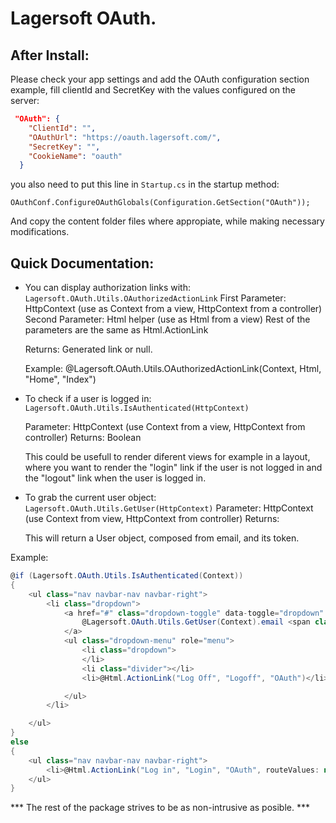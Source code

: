 # Lagersoft OAuth.


## After Install:
Please check your app settings and add the OAuth configuration section example, fill clientId and SecretKey with the values configured on the server:

```json
 "OAuth": {
    "ClientId": "",
    "OAuthUrl": "https://oauth.lagersoft.com/",
    "SecretKey": "",
    "CookieName": "oauth"
  }
```

you also need to put this line in `Startup.cs` in the startup method:

`OAuthConf.ConfigureOAuthGlobals(Configuration.GetSection("OAuth"));`

And copy the content folder files where appropiate, while making necessary modifications.

## Quick Documentation:

* You can display authorization links with:
  `Lagersoft.OAuth.Utils.OAuthorizedActionLink`
  First Parameter: HttpContext (use as Context from a view, HttpContext from a controller)
  Second Parameter: Html helper (use as Html from a view)
  Rest of the parameters are the same as Html.ActionLink

  Returns: Generated link or null.

  Example:
    @Lagersoft.OAuth.Utils.OAuthorizedActionLink(Context, Html, "Home", "Index")


* To check if a user is logged in:
  `Lagersoft.OAuth.Utils.IsAuthenticated(HttpContext)`
  
  Parameter: HttpContext (use Context from a view, HttpContext from controller)
  Returns: Boolean

  This could be usefull to render diferent views for example in a layout, 
  where you want to render the "login" link if the user is not logged in
  and the "logout" link when the user is logged in.

* To grab the current user object:
  `Lagersoft.OAuth.Utils.GetUser(HttpContext)`
   Parameter: HttpContext (use Context from view, HttpContext from controller)
   Returns: 
  
  This will return a User object, composed from email, and its token.

Example:
```csharp
@if (Lagersoft.OAuth.Utils.IsAuthenticated(Context))
{
    <ul class="nav navbar-nav navbar-right">
        <li class="dropdown">
            <a href="#" class="dropdown-toggle" data-toggle="dropdown" role="button" aria-expanded="false">
                @Lagersoft.OAuth.Utils.GetUser(Context).email <span class="caret"></span>
            </a>
            <ul class="dropdown-menu" role="menu">
                <li class="dropdown">
                </li>
                <li class="divider"></li>
                <li>@Html.ActionLink("Log Off", "Logoff", "OAuth")</li>

            </ul>
        </li>

    </ul>
}
else
{
    <ul class="nav navbar-nav navbar-right">
        <li>@Html.ActionLink("Log in", "Login", "OAuth", routeValues: null, htmlAttributes: new { id = "loginLink" })</li>
    </ul>
}
```

*** The rest of the package strives to be as non-intrusive as posible. ***
